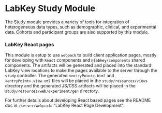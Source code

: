 # LabKey Study Module

The Study module provides a variety of tools for integration of heterogeneous data types, 
such as demographic, clinical, and experimental data. Cohorts and participant groups are 
also supported by this module.

### LabKey React pages

This module is setup to use `webpack` to build client application pages, mostly for developing 
with `React` components and `@labkey/components` shared components. The artifacts will be generated 
and placed into the standard LabKey view locations to make the pages available to the server through 
the `study` controller. The generated `<entryPoint>.html` and `<entryPoint>.view.xml` files will 
be placed in the `study/resources/views` directory and the generated JS/CSS artifacts will be 
placed in the `study/resources/web/experiment/gen` directory.

For further details about developing React based pages see the README doc in `/server/webpack`:
"LabKey React Page Development".